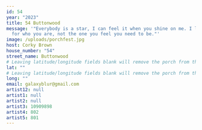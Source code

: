```yaml
---
id: 54
year: "2023"
title: 54 Buttonwood
message: '"Everybody is a star, I can feel it when you shine on me. I love you
  for who you are, not the one you feel you need to be."'
image: /uploads/porchfest.jpg
host: Corky Brown
house_number: "54"
street_name: Buttonwood
# Leaving latitude/longitude fields blank will remove the porch from the Porchfest map.
lat: ""
# Leaving latitude/longitude fields blank will remove the porch from the Porchfest map.
long: ""
email: galaxyblur@gmail.com
artist12: null
artist1: null
artist2: null
artist3: 10909898
artist4: 802
artist5: 801
---
```

